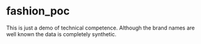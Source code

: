 # fashion_poc

This is just a demo of technical competence.
Although the brand names are well known the data is completely synthetic.
